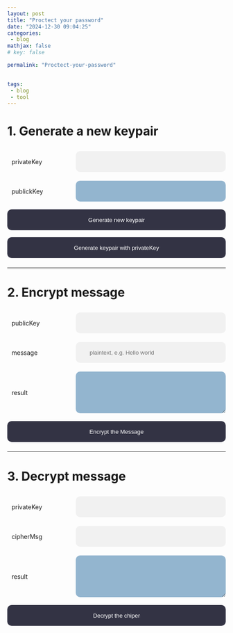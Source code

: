 ```yaml
---
layout: post
title: "Proctect your password"
date: "2024-12-30 09:04:25"
categories: 
 - blog 
mathjax: false 
# key: false 

permalink: "Proctect-your-password"

 
tags:
 - blog
 - tool
---
```


# 1. Generate  a new keypair 

<style>
    input,textarea{
        margin: 10px auto ;
        padding: 10px;
        background-color: #f1f1f1;
        border-radius: 10px;
        border: none;
        
        margin-left: 10px;
        right: 0;
        width: auto;
        flex-grow: 1; /* default 0 */
    }
    input{
        padding: 1rem 2rem;
        min-height: 3rem
    }
    textarea{
        height: 6rem;
    }

    .row{
        display: flex;
        flex-direction: row;
        align-items: center;
    }

    input[type="button"]{
        background-color: #334;
        color: white;
        padding: 14px 20px;
        margin: 8px 0;
        border: none;
        cursor: pointer;
        width: 100%;
    }

    .row > text{
        margin: 10px;
        width: 8rem;
    }

    .xx{
        /* opacity: 0.5; */
        background-color: #93b5cf;
        color: #fff;
         
    }
  
</style>

<div class="row">
    <text>privateKey</text> <input id="privateKey" type="text" value=""   />
</div>
<div class="row">
    <text>publickKey</text><input id="publickKey" class="xx" type="text" value=""  readonly/>
</div>





<input class="btn" type="button" id='genKeyPair' value="Generate new keypair" >   
<input class="btn" type="button" id='genKeyPair2' value="Generate keypair with privateKey" >   



--- 

# 2. Encrypt message

<div class="row">
    <text>publicKey</text> <input id="publicKey2" type="text" value=""   />
</div>

<div class="row">
    <text>message </text> <input id="plaintext" type="text" value=""  placeholder="plaintext, e.g. Hello world"  />
</div>

<div class="row">
    <text>result </text> <textarea id="result1" type="text"    readonly=true class="xx"   > </textarea>
</div>

<input class="btn" type="button" id='encryptMsg' value="Encrypt the Message" >   


--- 
# 3. Decrypt message

<div class="row">
    <text>privateKey</text> <input id="privateKey2" type="text" value=""   />    
</div>

<div class="row">
    <text >cipherMsg</text> <input id="cipher" type="text"    />    
</div>

<div class="row">
    <text>result </text> <textarea id="result2" type="text"     readonly=true class="xx" > </textarea>
</div>
<input class="btn" type="button" id='decyptMsg' value="Decrypt the chiper" /> 


<script>   {% include_file js/ec.js %} </script>

<script  >
console.log('1') 
    const plain = 'plain text message:)'
    !async function (){

        document.getElementById('genKeyPair2').addEventListener('click', async function(){
            let kp = genKeyPair2();

            document.getElementById('publicKey2').value = kp.publickKey
            document.getElementById('privateKey2').value = kp.privateKey
            document.getElementById('cipher').value = await encryptMsg(plain,kp.publickKey)
        })
        
        document.getElementById('genKeyPair').addEventListener('click',async  function(){
            let kp = genKeyPair();

            document.getElementById('publicKey2').value = kp.publickKey
            document.getElementById('privateKey2').value = kp.privateKey

            document.getElementById('cipher').value = await encryptMsg(plain,kp.publickKey)
        })

        document.getElementById('encryptMsg').addEventListener('click', async function(){
            try {
                let publicKey = document.getElementById('publicKey2').value
                let plaintext = document.getElementById('plaintext').value
                let enc = await encryptMsg(plaintext,publicKey)
                console.log('enc',enc)

                document.getElementById('result1').value = enc
            } catch (error) {
                alert('Encrypt Failed')
            }
           
        })

        document.getElementById('decyptMsg').addEventListener('click', async function(){
            let privateKey = document.getElementById('privateKey2').value
            let cipher = document.getElementById('cipher').value
            try {
                let dec = await decryptMsg(cipher,privateKey)
                console.log('dec',dec)
                document.getElementById('result2').value = dec    
            } catch (error) {
                alert('Decrypt Failed')
            }
            
        })

        function Uint8ArrayToHex(arr){
            return Array.from(arr, byte => byte.toString(16).padStart(2, '0')).join('');
        }
        
        function base64(uint8Array) {
            const binaryString = Array.from(uint8Array, byte => String.fromCharCode(byte)).join('');
            return btoa(binaryString);
        }

        function base64ToUInt8Array(base64String) {
            const binaryString = atob(base64String);
            return Uint8Array.from(binaryString, char => char.charCodeAt(0));
        }

        function base64ToHex(base64String) {
            // Step 1: Decode Base64 to binary string
            const binaryString = atob(base64String);

            // Step 2: Convert binary string to hex
            const hexString = Array.from(binaryString)
                .map(char => char.charCodeAt(0).toString(16).padStart(2, '0'))
                .join('');
            
            return hexString;
        }
        const fromHexString = (hexString) => Uint8Array.from(hexString.match(/.{1,2}/g).map((byte) => parseInt(byte, 16)));

        const EC = elliptic.ec;
        var ec = new EC('secp256k1');
        function genKeyPair(){    
            var key = ec.genKeyPair();
            let privateKey = fromHexString(key.getPrivate('hex'))
            let publickKey = fromHexString(key.getPublic().encodeCompressed('hex'))
            let kp = {
                publickKey:base64(publickKey),
                privateKey:base64(privateKey)
            }

            document.getElementById('publickKey').value = kp.publickKey;
            document.getElementById('privateKey').value = kp.privateKey;

            return kp
        }

        





    
        /// return uint8array length 64
        function sha512(arr){
            return crypto.subtle.digest('SHA-512', arr).then(function(hash){
                let r = new Uint8Array(hash)
                return r
            });
        }
 

        async function encryptMsg(msg,pubKeyB64){
            let te = new TextEncoder
            let arrMsg = te.encode(msg)

            let pubKeyObj = ec.keyFromPublic(base64ToHex(pubKeyB64), 'hex') 
            let tmpKp = ec.genKeyPair()

            let iv = crypto.getRandomValues(new Uint8Array(16));
            let dx = tmpKp.derive(pubKeyObj.getPublic()).toString('hex')
            let dhArr = fromHexString(dx)


            // using crypto api to encrypt using aes cbc 128
            let dhdata =  (await sha512(dhArr))
            let key = dhdata.slice(0,32)
            let hmacKey = dhdata.slice(32,64)
  

            let keyObj = await crypto.subtle.importKey('raw', key, {name: 'AES-CBC',iv}, false, ['encrypt'])
            let encArr = new Uint8Array(await crypto.subtle.encrypt({name: 'AES-CBC', iv: iv}, keyObj, arrMsg));
            let hmacKeyObj = await crypto.subtle.importKey('raw', hmacKey, {name: 'HMAC', hash: {name: 'SHA-256'}}, false, ['sign'])

            let tmpPub = fromHexString(tmpKp.getPublic().encodeCompressed('hex'))

 
            let hmacArr = new Uint8Array(iv.length + tmpPub.length + encArr.length)

            hmacArr.set(iv)
            hmacArr.set(tmpPub,iv.length)
            hmacArr.set(encArr,iv.length + tmpPub.length)
            let mac = new Uint8Array(await crypto.subtle.sign('HMAC', hmacKeyObj, hmacArr))

            let head = fromHexString('0100100020002100')
        

            // result = head + iv + mac + tmpPub + encArr 
            let result = new Uint8Array(head.length + iv.length + mac.length + tmpPub.length + encArr.length)
            result.set(head)
            result.set(iv,head.length)
            result.set(mac,head.length + iv.length)
            result.set(tmpPub,head.length + iv.length + mac.length)
            result.set(encArr,head.length + iv.length + mac.length + tmpPub.length)
 
            return base64(result)
        }

        async function decryptMsg(cipher,privateKeyBase64) {
            
            let cipherArr = base64ToUInt8Array(cipher)
            let head = cipherArr.slice(0,8)
            let iv = cipherArr.slice(8,24)
            let mac = cipherArr.slice(24,56)
            let pubKey = cipherArr.slice(56,89)
            let encArr = cipherArr.slice(89)
 

            let pirKeyObj = ec.keyFromPrivate(base64ToHex(privateKeyBase64), 'hex') 
            let pubKeyObj = ec.keyFromPublic(base64ToHex(base64(pubKey)), 'hex')
            let dh = pirKeyObj.derive(pubKeyObj.getPublic())

            let dhXHex = dh.toString('hex');
            let dhArr = fromHexString(dhXHex)
            let dhdata =  (await sha512(dhArr))
            let key = dhdata.slice(0,32)
            let hmacKey = dhdata.slice(32,64)

            let keyObj = await crypto.subtle.importKey('raw', key, {name: 'AES-CBC',iv}, false, ['decrypt'])
            let hmacKeyObj = await crypto.subtle.importKey('raw', hmacKey, {name: 'HMAC', hash: {name: 'SHA-256'}}, false, ['sign'])


            let hmacArr = new Uint8Array(iv.length + pubKey.length + encArr.length)
            hmacArr.set(iv)
            hmacArr.set(pubKey,iv.length)
            hmacArr.set(encArr,iv.length + pubKey.length)
            let mac2 = new Uint8Array(await crypto.subtle.sign('HMAC', hmacKeyObj, hmacArr))
            if (mac2.toString() !== mac.toString()) {
                throw new Error('Bad MAC');
            }
            let decArr = new Uint8Array(await crypto.subtle.decrypt({name: 'AES-CBC', iv: iv}, keyObj, encArr));
            let td = new TextDecoder
            let decMsg = td.decode(decArr)

            
            return decMsg
            
        }


        function genKeyPair2(){

            
            try {
                document.getElementById('publickKey').value = '...'

                let key = ec.keyFromPrivate(base64ToHex(document.getElementById('privateKey').value), 'hex') 

                let hex = key.getPublic().encodeCompressed('hex');
                let b64 = base64(fromHexString(hex))
 
                setTimeout(() => {
                    try {
                        document.getElementById('publickKey').value = b64
                    } catch (error) {    
                    }
                }, 1000);

                

                  let privateKey = fromHexString(key.getPrivate('hex'))
                 let publickKey = fromHexString(key.getPublic().encodeCompressed('hex'))
                let kp = {
                    publickKey:base64(publickKey),
                    privateKey:base64(privateKey)
                }
                return kp

                
            } catch (error) {
                console.log('error',error)
                alert('Invalid privateKey')  
            }
           
        }


        let kp = genKeyPair();

        document.getElementById('publicKey2').value = kp.publickKey
        document.getElementById('privateKey2').value = kp.privateKey


        document.getElementById('plaintext').value = plain
        document.getElementById('cipher').value = await encryptMsg(plain,kp.publickKey)
    }()
    
  
</script>







